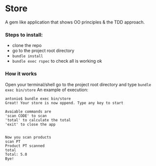# Store 
A gem like application that shows OO principles & the TDD approach.

### Steps to install:
- clone the repo
- go to the project root directory
- `bundle install`
- `bundle exec rspec` to check all is working ok


### How it works
Open your terminal/shell go to the project root directory and type `bundle exec bin/store`
An example of execution:
```{r, engine='sh', count_lines}
antonio$ bundle exec bin/store
Great! Your store is now oppend. Type any key to start

Avaiable commands are
'scan CODE' to scan
'total' to calculate the total
'exit' to close the app


Now you scan products
scan PT
Product PT scanned
total
Total: 5.0
Bye!
```
